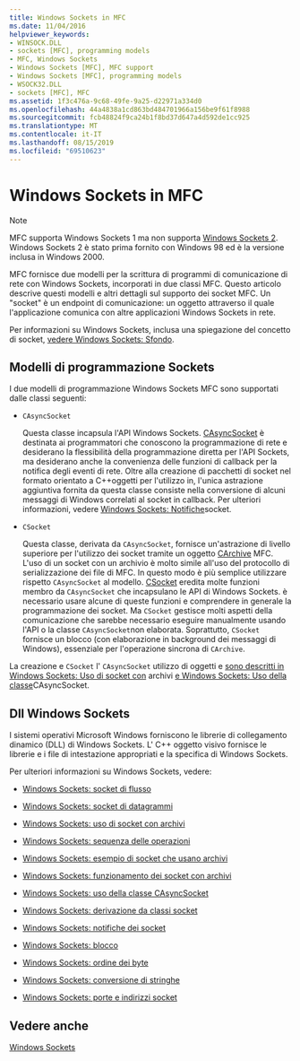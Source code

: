 ```yaml
---
title: Windows Sockets in MFC
ms.date: 11/04/2016
helpviewer_keywords:
- WINSOCK.DLL
- sockets [MFC], programming models
- MFC, Windows Sockets
- Windows Sockets [MFC], MFC support
- Windows Sockets [MFC], programming models
- WSOCK32.DLL
- sockets [MFC], MFC
ms.assetid: 1f3c476a-9c68-49fe-9a25-d22971a334d0
ms.openlocfilehash: 44a4838a1cd863bd484701966a156be9f61f8988
ms.sourcegitcommit: fcb48824f9ca24b1f8bd37d647a4d592de1cc925
ms.translationtype: MT
ms.contentlocale: it-IT
ms.lasthandoff: 08/15/2019
ms.locfileid: "69510623"
---
```

# <a name="windows-sockets-in-mfc"></a>Windows Sockets in MFC

> [!NOTE]
>  MFC supporta Windows Sockets 1 ma non supporta [Windows Sockets 2](/windows/win32/WinSock/windows-sockets-start-page-2). Windows Sockets 2 è stato prima fornito con Windows 98 ed è la versione inclusa in Windows 2000.

MFC fornisce due modelli per la scrittura di programmi di comunicazione di rete con Windows Sockets, incorporati in due classi MFC. Questo articolo descrive questi modelli e altri dettagli sul supporto dei socket MFC. Un "socket" è un endpoint di comunicazione: un oggetto attraverso il quale l'applicazione comunica con altre applicazioni Windows Sockets in rete.

Per informazioni su Windows Sockets, inclusa una spiegazione del concetto di socket, [vedere Windows Sockets: Sfondo](../mfc/windows-sockets-background.md).

##  <a name="_core_sockets_programming_models"></a>Modelli di programmazione Sockets

I due modelli di programmazione Windows Sockets MFC sono supportati dalle classi seguenti:

- `CAsyncSocket`

   Questa classe incapsula l'API Windows Sockets. [CAsyncSocket](../mfc/reference/casyncsocket-class.md) è destinata ai programmatori che conoscono la programmazione di rete e desiderano la flessibilità della programmazione diretta per l'API Sockets, ma desiderano anche la convenienza delle funzioni di callback per la notifica degli eventi di rete. Oltre alla creazione di pacchetti di socket nel formato orientato a C++oggetti per l'utilizzo in, l'unica astrazione aggiuntiva fornita da questa classe consiste nella conversione di alcuni messaggi di Windows correlati al socket in callback. Per ulteriori informazioni, vedere [Windows Sockets: Notifiche](../mfc/windows-sockets-socket-notifications.md)socket.

- `CSocket`

   Questa classe, derivata da `CAsyncSocket`, fornisce un'astrazione di livello superiore per l'utilizzo dei socket tramite un oggetto [CArchive](../mfc/reference/carchive-class.md) MFC. L'uso di un socket con un archivio è molto simile all'uso del protocollo di serializzazione dei file di MFC. In questo modo è più semplice utilizzare rispetto `CAsyncSocket` al modello. [CSocket](../mfc/reference/csocket-class.md) eredita molte funzioni membro da `CAsyncSocket` che incapsulano le API di Windows Sockets. è necessario usare alcune di queste funzioni e comprendere in generale la programmazione dei socket. Ma `CSocket` gestisce molti aspetti della comunicazione che sarebbe necessario eseguire manualmente usando l'API o la classe `CAsyncSocket`non elaborata. Soprattutto, `CSocket` fornisce un blocco (con elaborazione in background dei messaggi di Windows), essenziale per l'operazione sincrona di `CArchive`.

La creazione e `CSocket` l' `CAsyncSocket` utilizzo di oggetti e [sono descritti in Windows Sockets: Uso di socket con](../mfc/windows-sockets-using-sockets-with-archives.md) archivi [e Windows Sockets: Uso della classe](../mfc/windows-sockets-using-class-casyncsocket.md)CAsyncSocket.

##  <a name="_core_mfc_socket_samples_and_windows_sockets_dlls"></a>Dll Windows Sockets

I sistemi operativi Microsoft Windows forniscono le librerie di collegamento dinamico (DLL) di Windows Sockets. L' C++ oggetto visivo fornisce le librerie e i file di intestazione appropriati e la specifica di Windows Sockets.

Per ulteriori informazioni su Windows Sockets, vedere:

- [Windows Sockets: socket di flusso](../mfc/windows-sockets-stream-sockets.md)

- [Windows Sockets: socket di datagrammi](../mfc/windows-sockets-datagram-sockets.md)

- [Windows Sockets: uso di socket con archivi](../mfc/windows-sockets-using-sockets-with-archives.md)

- [Windows Sockets: sequenza delle operazioni](../mfc/windows-sockets-sequence-of-operations.md)

- [Windows Sockets: esempio di socket che usano archivi](../mfc/windows-sockets-example-of-sockets-using-archives.md)

- [Windows Sockets: funzionamento dei socket con archivi](../mfc/windows-sockets-how-sockets-with-archives-work.md)

- [Windows Sockets: uso della classe CAsyncSocket](../mfc/windows-sockets-using-class-casyncsocket.md)

- [Windows Sockets: derivazione da classi socket](../mfc/windows-sockets-deriving-from-socket-classes.md)

- [Windows Sockets: notifiche dei socket](../mfc/windows-sockets-socket-notifications.md)

- [Windows Sockets: blocco](../mfc/windows-sockets-blocking.md)

- [Windows Sockets: ordine dei byte](../mfc/windows-sockets-byte-ordering.md)

- [Windows Sockets: conversione di stringhe](../mfc/windows-sockets-converting-strings.md)

- [Windows Sockets: porte e indirizzi socket](../mfc/windows-sockets-ports-and-socket-addresses.md)

## <a name="see-also"></a>Vedere anche

[Windows Sockets](../mfc/windows-sockets.md)
